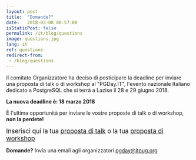 ```yaml
---
layout: post
title:  "Domande?"
date:   2018-03-08 00:57:00
isStaticPost: false
permalink: /it/blog/questions
image: questions.jpg
lang: it
ref: questions
redirect-from:
 - /blog/questions
---
```


Il comitato Organizzatore ha deciso di posticipare la deadline per inviare una proposta di talk o di workshop al "PGDay.IT", l'evento nazionale Italiano dedicato a PostgreSQL che si terrà a Lazise il 28 e 29 giugno 2018.

**La nuova deadline è: 18 marzo 2018**

È l'ultima opportunità per inviare le vostre proposte di talk o di workshop, **non la perdete!**

<big>Inserisci qui la tua [proposta di talk](https://docs.google.com/forms/d/e/1FAIpQLSfs0OGbAXPXHELFAiB1rB9v3vrEk6d8rZf0ukTxP9c1sNKBmA/viewform) o la tua [proposta di workshop](https://docs.google.com/forms/d/e/1FAIpQLScTgqVF6aMUk1b42fqmgY4F5iZVmTK5XyRruyCP-0wpGVvCVA/viewform)</big>

**Domande?** Invia una email agli organizzatori [pgday@itpug.org](mailto:pgday@itpug.org)
